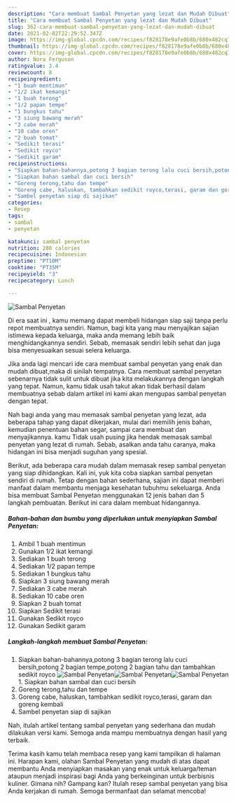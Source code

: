 ```yaml
---
description: "Cara membuat Sambal Penyetan yang lezat dan Mudah Dibuat"
title: "Cara membuat Sambal Penyetan yang lezat dan Mudah Dibuat"
slug: 362-cara-membuat-sambal-penyetan-yang-lezat-dan-mudah-dibuat
date: 2021-02-02T22:29:52.347Z
image: https://img-global.cpcdn.com/recipes/f828178e9afe0b8b/680x482cq70/sambal-penyetan-foto-resep-utama.jpg
thumbnail: https://img-global.cpcdn.com/recipes/f828178e9afe0b8b/680x482cq70/sambal-penyetan-foto-resep-utama.jpg
cover: https://img-global.cpcdn.com/recipes/f828178e9afe0b8b/680x482cq70/sambal-penyetan-foto-resep-utama.jpg
author: Nora Ferguson
ratingvalue: 3.4
reviewcount: 8
recipeingredient:
- "1 buah mentimun"
- "1/2 ikat kemangi"
- "1 buah terong"
- "1/2 papan tempe"
- "1 bungkus tahu"
- "3 siung bawang merah"
- "3 cabe merah"
- "10 cabe oren"
- "2 buah tomat"
- "Sedikit terasi"
- "Sedikit royco"
- "Sedikit garam"
recipeinstructions:
- "Siapkan bahan-bahannya,potong 3 bagian terong lalu cuci bersih,potong 2 bagian tempe,potong 2 bagian tahu dan tambahkan sedikit royco"
- "Siapkan bahan sambal dan cuci bersih"
- "Goreng terong,tahu dan tempe"
- "Goreng cabe, haluskan, tambahkan sedikit royco,terasi, garam dan goreng kembali"
- "Sambel penyetan siap di sajikan"
categories:
- Resep
tags:
- sambal
- penyetan

katakunci: sambal penyetan 
nutrition: 288 calories
recipecuisine: Indonesian
preptime: "PT10M"
cooktime: "PT35M"
recipeyield: "3"
recipecategory: Lunch

---
```



![Sambal Penyetan](https://img-global.cpcdn.com/recipes/f828178e9afe0b8b/680x482cq70/sambal-penyetan-foto-resep-utama.jpg)

Di era  saat ini , kamu memang dapat membeli hidangan siap saji tanpa perlu repot membuatnya sendiri. Namun, bagi kita yang mau menyajikan sajian istimewa kepada keluarga, maka anda memang lebih baik menghidangkannya sendiri. Sebab, memasak sendiri lebih sehat dan juga bisa menyesuaikan sesuai selera keluarga.

Jika anda lagi mencari ide cara membuat sambal penyetan yang enak dan mudah dibuat,maka di sinilah tempatnya. Cara membuat sambal penyetan  sebenarnya tidak sulit untuk dibuat jika kita melakukannya dengan langkah yang tepat. Namun, kamu tidak usah takut akan tidak berhasil dalam membuatnya 
sebab dalam artikel ini kami akan mengupas sambal penyetan dengan tepat.  



Nah bagi anda yang mau memasak sambal penyetan yang lezat, ada beberapa tahap yang dapat dikerjakan, mulai dari memilih jenis bahan, kemudian penentuan bahan segar, sampai cara membuat dan menyajikannya. kamu Tidak usah pusing jika hendak memasak sambal penyetan yang lezat di rumah. Sebab, asalkan anda  tahu caranya, maka hidangan ini bisa menjadi suguhan yang spesial.

Berikut, ada beberapa cara mudah dalam memasak resep sambal penyetan yang siap dihidangkan. Kali ini, yuk kita coba siapkan sambal penyetan sendiri di rumah. Tetap dengan bahan sederhana, sajian ini dapat memberi manfaat dalam membantu menjaga kesehatan tubuhmu sekeluarga. Anda bisa membuat Sambal Penyetan menggunakan 12 jenis bahan dan 5 langkah pembuatan. Berikut ini cara dalam membuat hidangannya.

<!--inarticleads1-->

##### Bahan-bahan dan bumbu yang diperlukan untuk menyiapkan Sambal Penyetan:

1. Ambil 1 buah mentimun
1. Gunakan 1/2 ikat kemangi
1. Sediakan 1 buah terong
1. Sediakan 1/2 papan tempe
1. Sediakan 1 bungkus tahu
1. Siapkan 3 siung bawang merah
1. Sediakan 3 cabe merah
1. Sediakan 10 cabe oren
1. Siapkan 2 buah tomat
1. Siapkan Sedikit terasi
1. Gunakan Sedikit royco
1. Gunakan Sedikit garam




<!--inarticleads2-->

##### Langkah-langkah membuat Sambal Penyetan:

1. Siapkan bahan-bahannya,potong 3 bagian terong lalu cuci bersih,potong 2 bagian tempe,potong 2 bagian tahu dan tambahkan sedikit royco
<img src="https://img-global.cpcdn.com/steps/2eb33f0947bb74a2/160x128cq70/sambal-penyetan-langkah-memasak-1-foto.jpg" alt="Sambal Penyetan"><img src="https://img-global.cpcdn.com/steps/84f2b3da1e60f8a7/160x128cq70/sambal-penyetan-langkah-memasak-1-foto.jpg" alt="Sambal Penyetan"><img src="https://img-global.cpcdn.com/steps/86edbbd34d15823d/160x128cq70/sambal-penyetan-langkah-memasak-1-foto.jpg" alt="Sambal Penyetan">1. Siapkan bahan sambal dan cuci bersih
1. Goreng terong,tahu dan tempe
1. Goreng cabe, haluskan, tambahkan sedikit royco,terasi, garam dan goreng kembali
1. Sambel penyetan siap di sajikan




Nah, itulah artikel tentang  sambal penyetan  yang sederhana dan mudah dilakukan versi kami. Semoga anda mampu membuatnya dengan hasil yang terbaik. 

Terima kasih kamu telah membaca resep yang kami tampilkan di halaman ini. Harapan kami, olahan  Sambal Penyetan yang mudah di atas dapat membantu Anda menyiapkan masakan yang enak untuk keluarga/teman ataupun menjadi inspirasi bagi Anda yang berkeinginan untuk berbisnis kuliner. Gimana nih? Gampang kan? Itulah resep sambal penyetan yang bisa Anda kerjakan di rumah. Semoga bermanfaat dan selamat mencoba!

